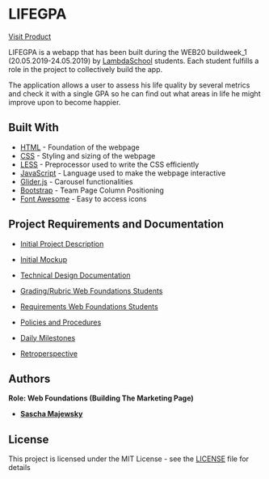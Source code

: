 # LIFEGPA

[Visit Product](http://lifegpa.saschamajewsky.de)

LIFEGPA is a webapp that has been built during the WEB20 buildweek_1 (20.05.2019-24.05.2019) by [LambdaSchool](https://lambdaschool.com/) students. Each student fulfills a role in the project to collectively build the app.

The application allows a user to assess his life quality by several metrics and check it with a single GPA so he can find out what areas in life he might improve upon to become happier.

## Built With

* [HTML](https://en.wikipedia.org/wiki/HTML) - Foundation of the webpage
* [CSS](https://en.wikipedia.org/wiki/Cascading_Style_Sheets) - Styling and sizing of the webpage
* [LESS](http://lesscss.org/) - Preprocessor used to write the CSS efficiently
* [JavaScript](https://en.wikipedia.org/wiki/JavaScript) - Language used to make the webpage interactive
* [Glider.js](https://nickpiscitelli.github.io/Glider.js/) - Carousel functionalities
* [Bootstrap](https://getbootstrap.com/) - Team Page Column Positioning
* [Font Awesome](https://fontawesome.com/) - Easy to access icons

## Project Requirements and Documentation

* [Initial Project Description](documents/initial-requirements.md)

* [Initial Mockup](https://www.figma.com/file/K5NaKl98e0gOLYEOVpOprmKE/V01?node-id=0%3A1)

* [Technical Design Documentation](documents/technical-design-documentation-TDD.pdf)

* [Grading/Rubric Web Foundations Students](documents/web-foundations-rubric.pdf)

* [Requirements Web Foundations Students](https://www.notion.so/Web-User-Interface-Developer-Role-9978e2084bcc45a7a182638acf38b956)

* [Policies and Procedures](https://www.notion.so/Policies-and-Procedures-19e679fc1a284b668d8132dd8d7228cd)

* [Daily Milestones](https://www.notion.so/Build-week-Schedule-and-Daily-Milestones-7f0aca2ad598459fa4492fdac9881d5b)

* [Retroperspective](documents/retroperspective.pdf)

## Authors

**Role: Web Foundations (Building The Marketing Page)**
* **[Sascha Majewsky](https://github.com/SaschaMajewsky)** 

## License

This project is licensed under the MIT License - see the [LICENSE](LICENSE) file for details